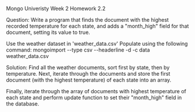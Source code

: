 Mongo Univeristy Week 2 Homework 2.2

Question: 
Write a program that finds the document with the highest recorded temperature for each state, and adds a "month_high" field for that document, setting its value to true.


Use the weather dataset in 'weather_data.csv'
Populate using the following command:
mongoimport --type csv --headerline -d -c data weather_data.csv



Solution:
Find all the weather documents, sort first by state, then by temperature. 
Next, iterate through the documents and store the first document (with the highest temperature) of each state into an array. 

Finally, iterate through the array of documents with highest temperature of each state and perform update function to set their "month_high" field in the database. 

